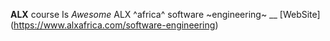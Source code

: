**ALX** course Is *Awesome* ALX ^africa^ software ~engineering~ __ [WebSite] (https://www.alxafrica.com/software-engineering) 
